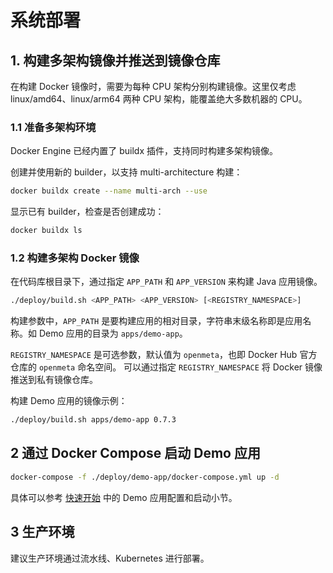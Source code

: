 # 系统部署

## 1. 构建多架构镜像并推送到镜像仓库
在构建 Docker 镜像时，需要为每种 CPU 架构分别构建镜像。这里仅考虑 linux/amd64、linux/arm64 两种 CPU 架构，能覆盖绝大多数机器的 CPU。
### 1.1 准备多架构环境
Docker Engine 已经内置了 buildx 插件，支持同时构建多架构镜像。

创建并使用新的 builder，以支持 multi-architecture 构建：
```bash
docker buildx create --name multi-arch --use
```
显示已有 builder，检查是否创建成功：
```bash
docker buildx ls
```
### 1.2 构建多架构 Docker 镜像
在代码库根目录下，通过指定 `APP_PATH` 和 `APP_VERSION` 来构建 Java 应用镜像。
```bash
./deploy/build.sh <APP_PATH> <APP_VERSION> [<REGISTRY_NAMESPACE>]
```
构建参数中，`APP_PATH` 是要构建应用的相对目录，字符串末级名称即是应用名称。如 Demo 应用的目录为 `apps/demo-app`。

 `REGISTRY_NAMESPACE` 是可选参数，默认值为 `openmeta`，也即 Docker Hub 官方仓库的 `openmeta` 命名空间。
可以通过指定 `REGISTRY_NAMESPACE` 将 Docker 镜像推送到私有镜像仓库。

构建 Demo 应用的镜像示例：
```bash
./deploy/build.sh apps/demo-app 0.7.3
```

## 2 通过 Docker Compose 启动 Demo 应用
```bash
docker-compose -f ./deploy/demo-app/docker-compose.yml up -d
```
具体可以参考 [快速开始](./quickStart) 中的 Demo 应用配置和启动小节。

## 3 生产环境
建议生产环境通过流水线、Kubernetes 进行部署。